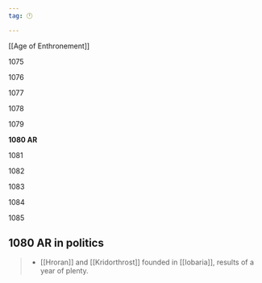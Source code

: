 ```yaml
---
tag: 🕛

---
```

[[Age of Enthronement]]


1075

1076

1077

1078

1079

**1080 AR**

1081

1082

1083

1084

1085



## 1080 AR in politics

>  - [[Hroran]] and [[Kridorthrost]] founded in [[Iobaria]], results of a year of plenty.






